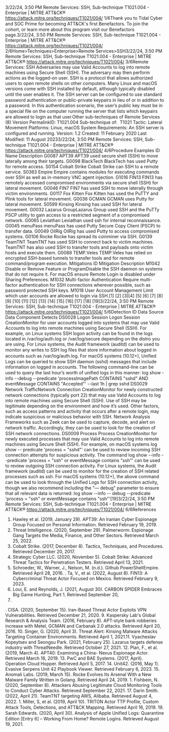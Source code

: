 3/22/24, 3:50 PM Remote Services: SSH, Sub-technique T1021.004 - Enterprise | MITRE ATT&CK®
https://attack.mitre.org/techniques/T1021/004/ 1/6Thank you to Tidal Cyber and SOC Prime for becoming ATT&CK's ﬁrst Benefactors. To join the cohort, or learn more about this program visit our
Benefactors page.3/22/24, 3:50 PM Remote Services: SSH, Sub-technique T1021.004 - Enterprise | MITRE ATT&CK®
https://attack.mitre.org/techniques/T1021/004/ 2/6Home>Techniques>Enterprise>Remote Services>SSH3/22/24, 3:50 PM Remote Services: SSH, Sub-technique T1021.004 - Enterprise | MITRE ATT&CK®
https://attack.mitre.org/techniques/T1021/004/ 3/6Remote Services: SSH
Adversaries may use Valid Accounts to log into remote machines using Secure Shell (SSH). The adversary may then perform actions as the
logged-on user.
SSH is a protocol that allows authorized users to open remote shells on other computers. Many Linux and macOS versions come with SSH
installed by default, although typically disabled until the user enables it. The SSH server can be conﬁgured to use standard password
authentication or public-private keypairs in lieu of or in addition to a password. In this authentication scenario, the user’s public key must be
in a special ﬁle on the computer running the server that lists which keypairs are allowed to login as that user.Other sub-techniques of Remote Services (8)
Version PermalinkID: T1021.004
Sub-technique of:  T1021
 
Tactic: Lateral Movement
 
Platforms: Linux, macOS
 
System Requirements: An SSH server is conﬁgured and running.
Version: 1.2
Created: 11 February 2020
Last Modiﬁed: 11 August 20233/22/24, 3:50 PM Remote Services: SSH, Sub-technique T1021.004 - Enterprise | MITRE ATT&CK®
https://attack.mitre.org/techniques/T1021/004/ 4/6Procedure Examples
ID Name Description
G0087 APT39 APT39 used secure shell (SSH) to move laterally among their targets.
G0098 BlackTech BlackTech has used Putty for remote access.
S0154 Cobalt Strike Cobalt Strike can SSH to a remote service.
S0363 Empire Empire contains modules for executing commands over SSH as well as in-memory VNC agent injection.
G1016 FIN13 FIN13 has remotely accessed compromised environments via secure shell (SSH) for lateral movement.
G0046 FIN7 FIN7 has used SSH to move laterally through victim environments.
G0117 Fox Kitten Fox Kitten has used the PuTTY and Plink tools for lateral movement.
G0036 GCMAN GCMAN uses Putty for lateral movement.
S0599 Kinsing Kinsing has used SSH for lateral movement.
G0032 Lazarus
GroupLazarus Group used SSH and the PuTTy PSCP utility to gain access to a restricted segment of a
compromised network.
G0065 Leviathan Leviathan used ssh for internal reconnaissance.
G0045 menuPass menuPass has used Putty Secure Copy Client (PSCP) to transfer data.
G0049 OilRig OilRig has used Putty to access compromised systems.
G0106 Rocke Rocke has spread its coinminer via SSH.
G0139 TeamTNT TeamTNT has used SSH to connect back to victim machines. TeamTNT has also used SSH to transfer
tools and payloads onto victim hosts and execute them.
G0088 TEMP.Veles TEMP.Veles has relied on encrypted SSH-based tunnels to transfer tools and for remote command/program
execution.
Mitigations
ID Mitigation Description
M1042 Disable or Remove Feature or
ProgramDisable the SSH daemon on systems that do not require it. For macOS ensure Remote Login
is disabled under Sharing Preferences.
M1032 Multi-factor Authentication Require multi-factor authentication for SSH connections wherever possible, such as
password protected SSH keys.
M1018 User Account Management Limit which user accounts are allowed to login via SSH.[1]
[2]
[3][4]
[5]
[6]
[7]
[8]
[9]
[10]
[11]
[12]
[13]
[14]
[15]
[16]
[17]
[18]
[19]3/22/24, 3:50 PM Remote Services: SSH, Sub-technique T1021.004 - Enterprise | MITRE ATT&CK®
https://attack.mitre.org/techniques/T1021/004/ 5/6Detection
ID Data Source Data Component Detects
DS0028 Logon Session Logon Session
CreationMonitor for user accounts logged into systems that may use Valid Accounts to log into
remote machines using Secure Shell (SSH). For example, on Linux systems SSH logon
activity can be found in the logs located in /var/log/auth.log or /var/log/secure
depending on the distro you are using.
For Linux systems, the Audit framework (auditd) can be used to monitor any writes to
SSH log ﬁles that store information about logged in accounts such as
/var/log/auth.log.
For macOS systems (10.12+), Uniﬁed Logs can be queried to show SSH daemon (sshd)
messages that include information on logged in accounts. The following command-line
can be used to query the last hour’s worth of uniﬁed logs in this manner: log show -
info --debug --predicate 'processImagePath CONTAINS "sshd" AND
eventMessage CONTAINS "Accepted"' --last 1h | grep sshd
DS0029 Network TraﬃcNetwork
Connection
CreationMonitor for newly constructed network connections (typically port 22) that may use
Valid Accounts to log into remote machines using Secure Shell (SSH). Use of SSH may
be legitimate depending on the environment and how it’s used. Other factors, such as
access patterns and activity that occurs after a remote login, may indicate suspicious or
malicious behavior with SSH.
Network Analysis Frameworks such as Zeek can be used to capture, decode, and alert
on network traﬃc. Accordingly, they can be used to look for the creation of SSH network
connections.
DS0009 Process Process
CreationMonitor for newly executed processes that may use Valid Accounts to log into remote
machines using Secure Shell (SSH). For example, on macOS systems log show --
predicate 'process = "sshd"' can be used to review incoming SSH connection
attempts for suspicious activity. The command log show --info --predicate
'process = "ssh" or eventMessage contains "ssh"' can be used to review
outgoing SSH connection activity.
For Linux systems, the Audit framework (auditd) can be used to monitor for the creation
of SSH related processes such as ssh.
For macOS systems (10.12+), the above command can be used to look through the
Uniﬁed Logs for SSH connection activity, though we also recommend including the "—
debug" parameter to ensure that all relevant data is returned: log show --info --
debug --predicate 'process = "ssh" or eventMessage contains "ssh"'[19]3/22/24, 3:50 PM Remote Services: SSH, Sub-technique T1021.004 - Enterprise | MITRE ATT&CK®
https://attack.mitre.org/techniques/T1021/004/ 6/6References
1. Hawley et al. (2019, January 29). APT39: An Iranian Cyber
Espionage Group Focused on Personal Information. Retrieved
February 19, 2019.
2. Threat Intelligence. (2020, September 29). Palmerworm:
Espionage Gang Targets the Media, Finance, and Other
Sectors. Retrieved March 25, 2022.
3. Cobalt Strike. (2017, December 8). Tactics, Techniques, and
Procedures. Retrieved December 20, 2017.
4. Strategic Cyber LLC. (2020, November 5). Cobalt Strike:
Advanced Threat Tactics for Penetration Testers. Retrieved
April 13, 2021.
5. Schroeder, W., Warner, J., Nelson, M. (n.d.). Github
PowerShellEmpire. Retrieved April 28, 2016.
 . Ta, V., et al. (2022, August 8). FIN13: A Cybercriminal Threat
Actor Focused on Mexico. Retrieved February 9, 2023.
7. Loui, E. and Reynolds, J. (2021, August 30). CARBON SPIDER
Embraces Big Game Hunting, Part 1. Retrieved September 20,
2021.
 . CISA. (2020, September 15). Iran-Based Threat Actor Exploits
VPN Vulnerabilities. Retrieved December 21, 2020.
9. Kaspersky Lab's Global Research & Analysis Team. (2016,
February 8). APT-style bank robberies increase with Metel,
GCMAN and Carbanak 2.0 attacks. Retrieved April 20, 2016.
10. Singer, G. (2020, April 3). Threat Alert: Kinsing Malware
Attacks Targeting Container Environments. Retrieved April 1,
2021.11. Vyacheslav Kopeytsev and Seongsu Park. (2021, February
25). Lazarus targets defense industry with ThreatNeedle.
Retrieved October 27, 2021.
12. Plan, F., et al. (2019, March 4). APT40: Examining a China-
Nexus Espionage Actor. Retrieved March 18, 2019.
13. PwC and BAE Systems. (2017, April). Operation Cloud Hopper.
Retrieved April 5, 2017.
14. Unit42. (2016, May 1). Evasive Serpens Unit 42 Playbook
Viewer. Retrieved February 6, 2023.
15. Anomali Labs. (2019, March 15). Rocke Evolves Its Arsenal
With a New Malware Family Written in Golang. Retrieved April
24, 2019.
1 . Fishbein, N. (2020, September 8). Attackers Abusing
Legitimate Cloud Monitoring Tools to Conduct Cyber Attacks.
Retrieved September 22, 2021.
17. Darin Smith. (2022, April 21). TeamTNT targeting AWS,
Alibaba. Retrieved August 4, 2022.
1 . Miller, S, et al. (2019, April 10). TRITON Actor TTP Proﬁle,
Custom Attack Tools, Detections, and ATT&CK Mapping.
Retrieved April 16, 2019.
19. Sarah Edwards. (2020, April 30). Analysis of Apple Uniﬁed
Logs: Quarantine Edition [Entry 6] – Working From Home?
Remote Logins. Retrieved August 19, 2021.